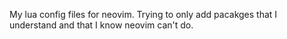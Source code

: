 My lua config files for neovim. Trying to only add pacakges that I understand and that I know neovim can't do.
